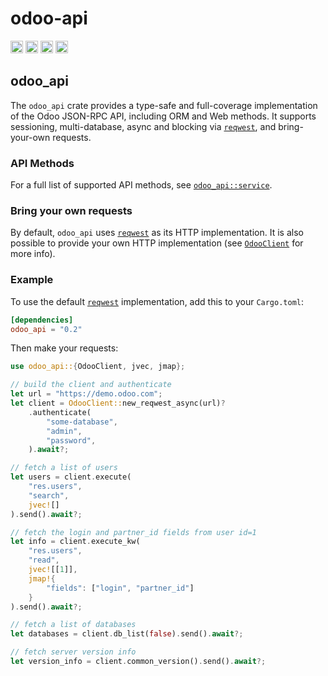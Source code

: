 # odoo-api

[<img alt="github" src="https://img.shields.io/badge/github-ryanc--me/odoo--api--rs-master?style=flat-square&logo=github&color=4078c0" height="20">](https://github.com/ryanc-me/odoo-api-rs)
[<img alt="crates.io" src="https://img.shields.io/crates/v/odoo-api?style=flat-square&logo=rust&color=f9f7ec" height="20">](https://crates.io/crates/odoo-api)
[<img alt="docs.rs" src="https://img.shields.io/docsrs/odoo-api?style=flat-square&logo=docs.rs" height="20">](https://docs.rs/odoo-api/)
[<img alt="docs.rs" src="https://img.shields.io/github/actions/workflow/status/ryanc-me/odoo-api-rs/ci.yaml?style=flat-square" height="20">](https://github.com/ryanc-me/odoo-api-rs/actions?query=branch%3Amaster)

## odoo_api
The `odoo_api` crate provides a type-safe and full-coverage implementation
of the Odoo JSON-RPC API, including ORM and Web methods. It supports sessioning,
multi-database, async and blocking via [`reqwest`](https://docs.rs/reqwest/latest/reqwest/), and bring-your-own requests.

### API Methods

For a full list of supported API methods, see [`odoo_api::service`](https://docs.rs/odoo-api/latest/odoo_api/service/index.html).

### Bring your own requests

By default, `odoo_api` uses [`reqwest`](https://docs.rs/reqwest/latest/reqwest/) as its HTTP implementation. It is also
possible to provide your own HTTP implementation (see [`OdooClient`](https://docs.rs/odoo-api/latest/odoo_api/struct.OdooClient.html) for more info).

### Example

To use the default [`reqwest`](https://docs.rs/reqwest/latest/reqwest/) implementation, add this to your `Cargo.toml`:

```toml
[dependencies]
odoo_api = "0.2"
```

Then make your requests:
```rust
use odoo_api::{OdooClient, jvec, jmap};

// build the client and authenticate
let url = "https://demo.odoo.com";
let client = OdooClient::new_reqwest_async(url)?
    .authenticate(
        "some-database",
        "admin",
        "password",
    ).await?;

// fetch a list of users
let users = client.execute(
    "res.users",
    "search",
    jvec![]
).send().await?;

// fetch the login and partner_id fields from user id=1
let info = client.execute_kw(
    "res.users",
    "read",
    jvec![[1]],
    jmap!{
        "fields": ["login", "partner_id"]
    }
).send().await?;

// fetch a list of databases
let databases = client.db_list(false).send().await?;

// fetch server version info
let version_info = client.common_version().send().await?;
```
